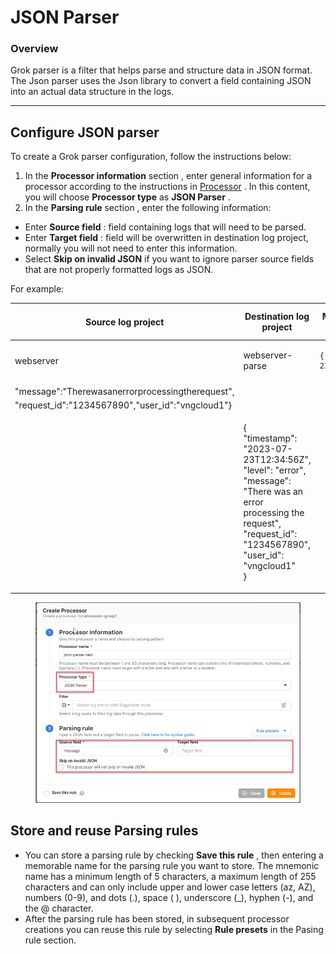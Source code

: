 # JSON Parser

### Overview

Grok parser is a filter that helps parse and structure data in JSON format. The Json parser uses the Json library to convert a field containing JSON into an actual data structure in the logs.

***

## Configure JSON parser <a href="#cau-hinh-json-parser" id="cau-hinh-json-parser"></a>

To create a Grok parser configuration, follow the instructions below:

1. In the **Processor information** section , enter general information for a processor according to the instructions in [Processor](https://docs-vngcloud-vn.translate.goog/vng-cloud-document/v/vn/vmonitor/dashboards/logs/lam-viec-voi-log-pipeline/processor) . In this content, you will choose **Processor type** as **JSON Parser** .
2. In the **Parsing rule** section , enter the following information:

* Enter **Source field** : field containing logs that will need to be parsed.
* Enter **Target field** : field will be overwritten in destination log project, normally you will not need to enter this information.
* Select **Skip on invalid JSON** if you want to ignore parser source fields that are not properly formatted logs as JSON.

For example:

| Source log project                                 | Destination log project                                                                                                                                                                        | Message (field logs mà chúng tôi thực hiện parser)                            | Kết quả parser |
| -------------------------------------------------- | ---------------------------------------------------------------------------------------------------------------------------------------------------------------------------------------------- | ----------------------------------------------------------------------------- | -------------- |
| webserver                                          | webserver-parse                                                                                                                                                                                | <pre><code>{"timestamp":"2023-07-23T12:34:56Z","level":"error",
</code></pre> |                |
| "message":"Therewasanerrorprocessingtherequest",   |                                                                                                                                                                                                |                                                                               |                |
| "request\_id":"1234567890","user\_id":"vngcloud1"} |                                                                                                                                                                                                |                                                                               |                |
|                                                    | <p>{<br>"timestamp": "2023-07-23T12:34:56Z",<br>"level": "error",<br>"message": "There was an error processing the request",<br>"request_id": "1234567890",<br>"user_id": "vngcloud1"<br>}</p> |                                                                               |                |

<figure><img src="../../../../../.gitbook/assets/image (1) (1) (1) (1).png" alt=""><figcaption></figcaption></figure>

## Store and reuse Parsing rules <a href="#luu-tru-va-tai-su-dung-parsing-rule" id="luu-tru-va-tai-su-dung-parsing-rule"></a>

* You can store a parsing rule by checking **Save this rule** , then entering a memorable name for the parsing rule you want to store. The mnemonic name has a minimum length of 5 characters, a maximum length of 255 characters and can only include upper and lower case letters (az, AZ), numbers (0-9), and dots (.), space ( ), underscore (\_), hyphen (-), and the @ character.
* After the parsing rule has been stored, in subsequent processor creations you can reuse this rule by selecting **Rule presets** in the Pasing rule section.&#x20;
